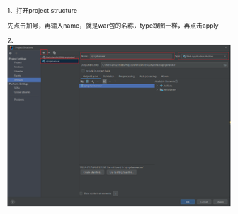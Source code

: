 1、打开project structure

先点击加号，再输入name，就是war包的名称，type跟图一样，再点击apply

2、![image](../../images/Snipaste_2022-04-27_22-17-38.png)